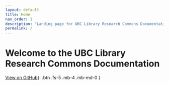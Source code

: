```yaml
---
layout: default
title: Home
nav_order: 1
description: "Landing page for UBC Library Research Commons Documentation"
permalink: /
---
```


# Welcome to the UBC Library Research Commons Documentation

[View on GitHub](https://github.com/ubcresearchcommons/rc-docs){: .btn .fs-5 .mb-4 .mb-md-0 }






